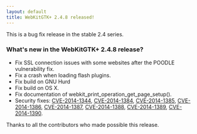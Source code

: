 ```yaml
---
layout: default
title: WebKitGTK+ 2.4.8 released!
---
```


This is a bug fix release in the stable 2.4 series.

### What's new in the WebKitGTK+ 2.4.8 release?

 - Fix SSL connection issues with some websites after the POODLE vulnerability fix.
 - Fix a crash when loading flash plugins.
 - Fix build on GNU Hurd
 - Fix build on OS X.
 - Fix documentation of webkit_print_operation_get_page_setup().
 - Security fixes: [CVE-2014-1344](https://cve.mitre.org/cgi-bin/cvename.cgi?name=CVE-2014-1344), [CVE-2014-1384](https://cve.mitre.org/cgi-bin/cvename.cgi?name=CVE-2014-1384), [CVE-2014-1385](https://cve.mitre.org/cgi-bin/cvename.cgi?name=CVE-2014-1385), [CVE-2014-1386](https://cve.mitre.org/cgi-bin/cvename.cgi?name=CVE-2014-1386),
   [CVE-2014-1387](https://cve.mitre.org/cgi-bin/cvename.cgi?name=CVE-2014-1387), [CVE-2014-1388](https://cve.mitre.org/cgi-bin/cvename.cgi?name=CVE-2014-1388), [CVE-2014-1389](https://cve.mitre.org/cgi-bin/cvename.cgi?name=CVE-2014-1389), [CVE-2014-1390](https://cve.mitre.org/cgi-bin/cvename.cgi?name=CVE-2014-1390).

Thanks to all the contributors who made possible this release.
